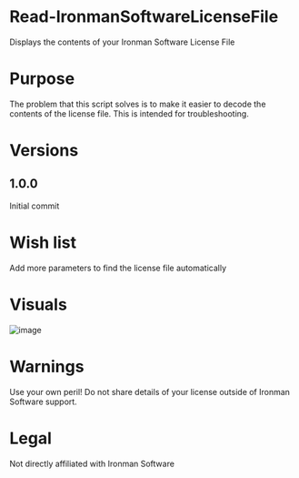 # Read-IronmanSoftwareLicenseFile
 Displays the contents of your Ironman Software License File

# Purpose

The problem that this script solves is to make it easier to decode the contents of the license file. This is intended for troubleshooting.

# Versions

## 1.0.0

Initial commit

# Wish list

Add more parameters to find the license file automatically

# Visuals

![image](https://user-images.githubusercontent.com/537287/168902731-bece4b5b-3c6d-440f-ab51-954c484e99fe.png)

# Warnings

Use your own peril! Do not share details of your license outside of Ironman Software support.

# Legal

Not directly affiliated with Ironman Software
